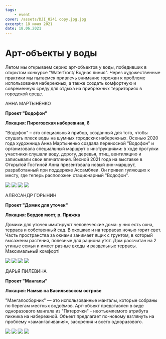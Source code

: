 ```yaml
---
tags:
    - event
cover: /assets/DJI_0241 copy.jpg.jpg
excerpt: 18 июня 2021
date: 18.06.2021
---
```


# Арт-объекты у воды

Летом мы открываем серию арт-объектов у воды, победивших в открытом конкурсе "Waterfront/ Водная линия". Через художественные практики мы пытаемся привлечь внимание горожан к проблеме использования набережных, а также создать комфортную и современную среду для 
отдыха на прибрежных территориях в городской среде.

АННА МАРТЫНЕНКО

**Проект "Водофон"**

**Локация: Пироговская набережная, 6**

"Водофон" – это специальный прибор, созданный для того, чтобы слушать плеск воды на шумных городских набережных. Осенью 2020 года художница Анна Мартыненко 
создала переносной "Водофон" и организовала специальный маршрут с инструкциями: в ходе прогулки участники слушали воду, дорогу, деревья, птиц, вентиляцию и 
записывали свои впечатления.  Весной 2021 года на выставке в Открытой Гостиной Анна презентовала новый зин-маршрут, разработанный при поддержке Ассамблеи. 
Он привел гуляющих к месту, где теперь расположен стационарный "Водофон".

<Carousel>
<img src="/assets/_DSC7577 copy.jpg"/>
<img src="/assets/DJI_0227 copy.jpg"/>
<img src="/assets/_DSC7584 copy.jpg"/>
<img src="/assets/DJI_0210 copy.jpg"/>
</Carousel>

АЛЕКСАНДР ГОРЫНИН

**Проект "Домик для уточек"**

**Локация: Бердов мост, р. Пряжка**

Домики для уточек имитируют человеческие дома: у них есть окна, терраса и собственный сад. В окошках и на террасах ночью горит свет. Часть пространства за окнами 
занимает ящик с грунтом, в который высажены растения, полезные для рациона утят. Дом рассчитан на 2 утиные семьи и имеет разные входы и раздельные террасы. 
Максимальный комфорт!

<Carousel>
<img src="/assets/_DSC7588 copy.jpg"/>
<img src="/assets/DJI_0251 copy.jpg.jpg"/>
<img src="/assets/DJI_0254 copy.jpg.jpg"/>
<img src="/assets/DJI_0245 copy.jpg.jpg"/>
</Carousel>


ДАРЬЯ ПИЛЕВИНА

**Проект "Мангалы"**

**Локация: Намыв на Васильевском острове**

"Мангалосборник" — это использованные мангалы, которые собраны по берегам местных водоёмов. Арт-объект представлен в виде одноразового мангала из "Пятерочки" - 
неотъемлемого атрибута пикника на набережной. Объект предлагает по-новому взглянуть на проблему «замангаливания», засорения и всего одноразового. 

<Carousel>
<img src="/assets/DJI_0266 copy.jpg"/>
<img src="/assets/DJI_0268 copy.jpg"/>
<img src="/assets/DJI_0272 copy.jpg"/>
<img src="/assets/DJI_0275 copy.jpg"/>
</Carousel>
